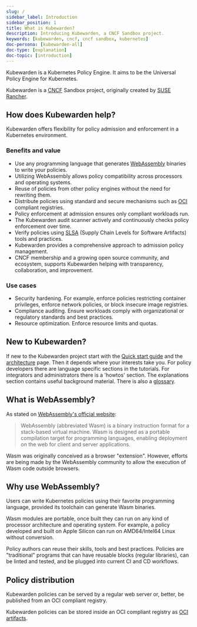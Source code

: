 ```yaml
---
slug: /
sidebar_label: Introduction
sidebar_position: 1
title: What is Kubewarden?
description: Introducing Kubewarden, a CNCF Sandbox project.
keywords: [kubewarden, cncf, cncf sandbox, kubernetes]
doc-persona: [kubewarden-all]
doc-type: [explanation]
doc-topic: [introduction]
---
```


<head>
  <link rel="canonical" href="https://docs.kubewarden.io"/>
</head>

Kubewarden is a Kubernetes Policy Engine.
It aims to be the Universal Policy Engine for Kubernetes.

Kubewarden is a [CNCF](https://cncf.io) Sandbox project,
originally created by [SUSE Rancher](https://www.rancher.com/).

## How does Kubewarden help?

Kubewarden offers flexibility for policy admission and enforcement in a Kubernetes environment.

### Benefits and value

- Use any programming language that generates [WebAssembly](https://webassembly.org) binaries to write your policies.
- Utilizing WebAssembly allows policy compatibility across processors and operating systems.
- Reuse of policies from other policy engines without the need for rewriting them.
- Distribute policies using standard and secure mechanisms such as [OCI](https://opencontainers.org) compliant registries.
- Policy enforcement at admission ensures only compliant workloads run.
- The Kubewarden audit scanner actively and continuously checks policy enforcement over time.
- Verify policies using [SLSA](https://slsa.dev) (Supply Chain Levels for Software Artifacts) tools and practices.
- Kubewarden provides a comprehensive approach to admission policy management.
- CNCF membership and a growing open source community, and ecosystem, supports Kubewarden helping with transparency, collaboration, and improvement.

### Use cases

- Security hardening. For example, enforce policies restricting container privileges, enforce network policies, or block insecure image registries.
- Compliance auditing. Ensure workloads comply with organizational or regulatory standards and best practices.
- Resource optimization. Enforce resource limits and quotas.

## New to Kubewarden?

If new to the Kubewarden project start with the [Quick start guide](./quick-start.md)
and the [architecture](./explanations/architecture.md) page.
Then it depends where your interests take you.
For policy developers there are language specific sections in the tutorials.
For integrators and administrators there is a 'howtos' section.
The explanations section contains useful background material.
There is also a [glossary](./glossary.md).

## What is WebAssembly?

As stated on [WebAssembly's official website](https://webassembly.org/):

> WebAssembly (abbreviated Wasm) is a binary instruction format for a
> stack-based virtual machine. Wasm is designed as a portable
> compilation target for programming languages, enabling deployment on
> the web for client and server applications.

Wasm was originally conceived as a browser "extension".
However, efforts are being made by the WebAssembly
community to allow the execution of Wasm code outside
browsers.

## Why use WebAssembly?

Users can write Kubernetes policies using their
favorite programming language, provided its toolchain can generate
Wasm binaries.

Wasm modules are portable, once built they can run on any kind of processor
architecture and operating system.
For example, a policy developed and built on Apple Silicon can run on
AMD64/Intel64 Linux without conversion.

Policy authors can reuse their skills, tools and best
practices. Policies are "traditional" programs that can have reusable
blocks (regular libraries), can be linted and tested, and be
plugged into current CI and CD workflows.

## Policy distribution

Kubewarden policies can be served by a regular web server or,
better, be published from an OCI compliant registry.

Kubewarden policies can be stored inside an OCI compliant registry as
[OCI artifacts](https://github.com/opencontainers/artifacts).
